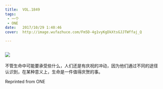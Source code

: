 ```yaml
---
title:	VOL.1849
tags:
 - 一个
 - ONE
date:	2017/10/29 1:40:46
cover:	http://image.wufazhuce.com/Fm5D-4g1vyKgDkXtsGJJTWffaj_Q

---
```

![](http://image.wufazhuce.com/Fm5D-4g1vyKgDkXtsGJJTWffaj_Q)
---

不管生命中可能要承受些什么，人们还是有庆祝的冲动，因为他们通过不同的途径认识到，在某种意义上，生命是一件值得庆贺的事。
 
Reprinted from ONE
